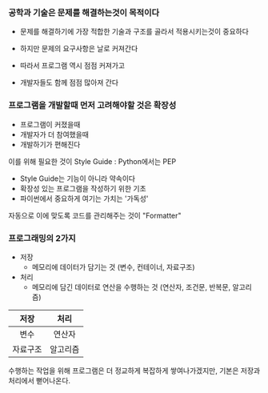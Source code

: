 ### 공학과 기술은 문제를 해결하는것이 목적이다

- 문제를 해결하기에 가장 적합한 기술과 구조를 골라서 적용시키는것이 중요하다

- 하지만 문제의 요구사항은 날로 커져간다
- 따라서 프로그램 역시 점점 커져가고
- 개발자들도 함께 점점 많아져 간다

### 프로그램을 개발할때 먼저 고려해야할 것은 확장성

- 프로그램이 커졌을때
- 개발자가 더 참여했을때
- 개발하기가 편해진다

이를 위해 필요한 것이 Style Guide : Python에서는 PEP

- Style Guide는 기능이 아니라 약속이다
- 확장성 있는 프로그램을 작성하기 위한 기초
- 파이썬에서 중요하게 여기는 가치는 '가독성'

자동으로 이에 맞도록 코드를 관리해주는 것이 "Formatter"

### 프로그래밍의 2가지

- 저장
  + 메모리에 데이터가 담기는 것 (변수, 컨테이너, 자료구조)
- 처리
  + 메모리에 담긴 데이터로 연산을 수행하는 것 (연산자, 조건문, 반복문, 알고리즘)

|   저장   |   처리   |
| :------: | :------: |
|   변수   |  연산자  |
| 자료구조 | 알고리즘 |


수행하는 작업을 위해 프로그램은 더 정교하게 복잡하게 쌓여나가겠지만, 기본은 저장과 처리에서 뻗어나온다.